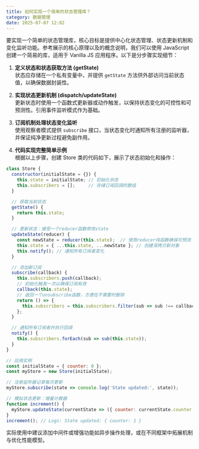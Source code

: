 ```yaml
---
title: 如何实现一个简单的状态管理库？
category: 数据管理
date: 2025-07-07 12:02
---
```

要实现一个简单的状态管理库，核心目标是提供中心化状态管理、状态更新机制和变化监听功能。参考展示的核心原理以及的概念说明，我们可以使用 JavaScript 创建一个简易的库，适用于 Vanilla JS 应用程序。以下是分步骤实现细节：  

1. **定义状态和状态获取方法 (getState)**  
   状态应存储在一个私有变量中，并提供 `getState` 方法供外部访问当前状态值，以确保数据封装性。  

2. **实现状态更新机制 (dispatch/updateState)**  
   更新状态时使用一个函数式更新器或动作触发，以保持状态变化的可控性和可预测性。引用事件监听模式作为基础。  

3. **订阅机制处理状态变化监听**  
   使用观察者模式提供 `subscribe` 接口，当状态变化时通知所有注册的监听器，并保证纯净更新过程避免副作用。  

4. **代码实现完整简单示例**  
   根据以上步骤，创建 Store 类的代码如下，展示了状态初始化和操作：  
```javascript
class Store {
  constructor(initialState = {}) {
    this.state = initialState; // 初始化状态
    this.subscribers = [];     // 存储订阅回调的数组
  }

  // 获取当前状态
  getState() {
    return this.state;
  }

  // 更新状态：接受一个reducer函数修改state
  updateState(reducer) {
    const newState = reducer(this.state);  // 使用reducer纯函数确保可预测
    this.state = { ...this.state, ...newState }; // 创建深拷贝新对象
    this.notify(); // 通知所有订阅者变化
  }

  // 添加新订阅
  subscribe(callback) {
    this.subscribers.push(callback);
    // 初始化触发一次以确保订阅有效
    callback(this.state);
    // 返回一个unsubscribe函数，方便在不需要时删除
    return () => {
      this.subscribers = this.subscribers.filter(sub => sub !== callback);
    };
  }

  // 通知所有订阅者并执行回调
  notify() {
    this.subscribers.forEach(sub => sub(this.state));
  }
}

// 应用实例
const initialState = { counter: 0 };
const myStore = new Store(initialState);

// 注册监听器记录每次更新
myStore.subscribe(state => console.log('State updated:', state));

// 模拟状态更新：增量计数器
function increment() {
  myStore.updateState(currentState => ({ counter: currentState.counter + 1 }));
}
increment(); // Logs: State updated: { counter: 1 }
```  
实际使用中建议添加中间件或增强功能如异步操作处理，或在不同框架中拓展机制与优化性能模型。
